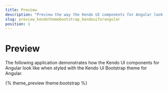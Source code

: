 ```yaml
---
title: Preview
description: "Preview the way the Kendo UI components for Angular look like when styled with the Kendo UI Bootstrap theme for Angular."
slug: preview_kendothemebootstrap_kendouiforangular
position: 1
---
```


# Preview

The following application demonstrates how the Kendo UI components for Angular look like when styled with the Kendo UI Bootstrap theme for Angular.

{% theme_preview theme:bootstrap %}
<script async src="{% asset_path theme-preview.js %}"></script>

